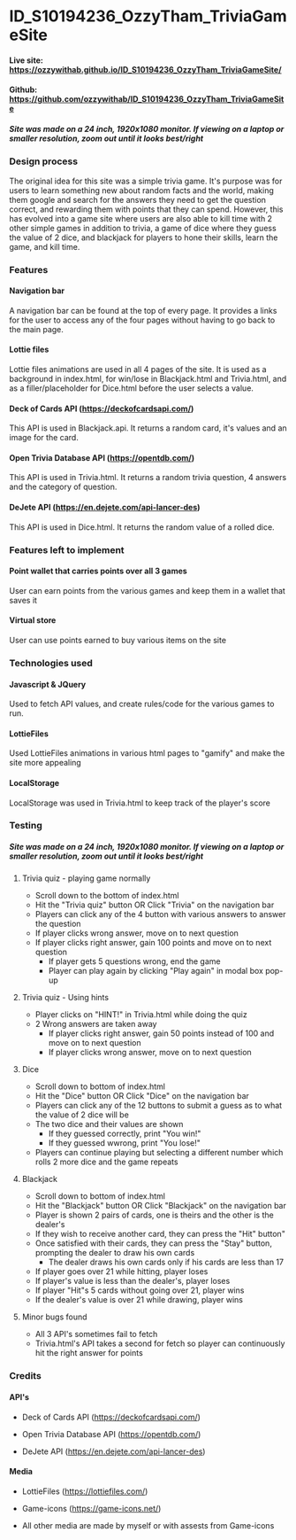 # ID_S10194236_OzzyTham_TriviaGameSite
#### Live site: https://ozzywithab.github.io/ID_S10194236_OzzyTham_TriviaGameSite/
#### Github: https://github.com/ozzywithab/ID_S10194236_OzzyTham_TriviaGameSite
##### Site was made on a 24 inch, 1920x1080 monitor. If viewing on a laptop or smaller resolution, zoom out until it looks best/right

### Design process

The original idea for this site was a simple trivia game. It's purpose was for users to learn something new about random facts and the world, making them google and search for the answers they need to get the question correct, and rewarding them with points that they can spend. However, this has evolved into a game site where users are also able to kill time with 2 other simple games in addition to trivia, a game of dice where they guess the value of 2 dice, and blackjack for players to hone their skills, learn the game, and kill time.

### Features

#### Navigation bar

A navigation bar can be found at the top of every page. It provides a links for the user to access any of the four pages without having to go back to the main page.

#### Lottie files

Lottie files animations are used in all 4 pages of the site. It is used as a background in index.html, for win/lose in Blackjack.html and Trivia.html, and as a filler/placeholder for Dice.html before the user selects a value.

#### Deck of Cards API (https://deckofcardsapi.com/)

This API is used in Blackjack.api. It returns a random card, it's values and an image for the card.

#### Open Trivia Database API (https://opentdb.com/)

This API is used in Trivia.html. It returns a random trivia question, 4 answers and the category of question.

#### DeJete API (https://en.dejete.com/api-lancer-des)

This API is used in Dice.html. It returns the random value of a rolled dice.

### Features left to implement

#### Point wallet that carries points over all 3 games

User can earn points from the various games and keep them in a wallet that saves it

#### Virtual store

User can use points earned to buy various items on the site


### Technologies used

#### Javascript & JQuery

Used to fetch API values, and create rules/code for the various games to run.

#### LottieFiles

Used LottieFiles animations in various html pages to "gamify" and make the site more appealing

#### LocalStorage

LocalStorage was used in Trivia.html to keep track of the player's score

### Testing

##### Site was made on a 24 inch, 1920x1080 monitor. If viewing on a laptop or smaller resolution, zoom out until it looks best/right

1. Trivia quiz - playing game normally
   * Scroll down to the bottom of index.html
   * Hit the "Trivia quiz" button OR Click "Trivia" on the navigation bar
   * Players can click any of the 4 button with various answers to answer the question
   * If player clicks wrong answer, move on to next question
   * If player clicks right answer, gain 100 points and move on to next question
     * If player gets 5 questions wrong, end the game
     * Player can play again by clicking "Play again" in modal box pop-up

2. Trivia quiz - Using hints
   * Player clicks on "HINT!" in Trivia.html while doing the quiz
   * 2 Wrong answers are taken away
     * If player clicks right answer, gain 50 points instead of 100 and move on to next question
     * If player clicks wrong answer, move on to next question

3. Dice
   * Scroll down to bottom of index.html
   * Hit the "Dice" button OR Click "Dice" on the navigation bar
   * Players can click any of the 12 buttons to submit a guess as to what the value of 2 dice will be
   * The two dice and their values are shown
     * If they guessed correctly, print "You win!"
     * If they guessed wwrong, print "You lose!"
   * Players can continue playing but selecting a different number which rolls 2 more dice and the game repeats

4. Blackjack
   * Scroll down to bottom of index.html
   * Hit the "Blackjack" button OR Click "Blackjack" on the navigation bar
   * Player is shown 2 pairs of cards, one is theirs and the other is the dealer's
   * If they wish to receive another card, they can press the "Hit" button"
   * Once satisfied with their cards, they can press the "Stay" button, prompting the dealer to draw his own cards
     * The dealer draws his own cards only if his cards are less than 17
   * If player goes over 21 while hitting, player loses
   * If player's value is less than the dealer's, player loses
   * If player "Hit"s 5 cards without going over 21, player wins
   * If the dealer's value is over 21 while drawing, player wins

5. Minor bugs found
   * All 3 API's sometimes fail to fetch
   * Trivia.html's API takes a second for fetch so player can continuously hit the right answer for points
   

### Credits

#### API's 

* Deck of Cards API (https://deckofcardsapi.com/)

* Open Trivia Database API (https://opentdb.com/)

* DeJete API (https://en.dejete.com/api-lancer-des)

#### Media

* LottieFiles (https://lottiefiles.com/)

* Game-icons (https://game-icons.net/)

* All other media are made by myself or with assests from Game-icons
